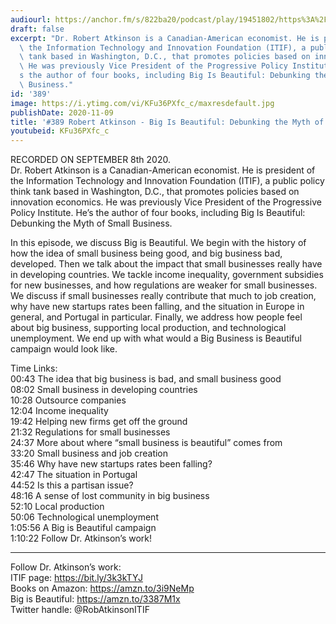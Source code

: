 ```yaml
---
audiourl: https://anchor.fm/s/822ba20/podcast/play/19451802/https%3A%2F%2Fd3ctxlq1ktw2nl.cloudfront.net%2Fstaging%2F2020-8-11%2Fe57ba3b4-2824-3448-acaa-e174646d2af4.m4a
draft: false
excerpt: "Dr. Robert Atkinson is a Canadian-American economist. He is president of\
  \ the Information Technology and Innovation Foundation (ITIF), a public policy think\
  \ tank based in Washington, D.C., that promotes policies based on innovation economics.\
  \ He was previously Vice President of the Progressive Policy Institute. He\u2019\
  s the author of four books, including Big Is Beautiful: Debunking the Myth of Small\
  \ Business."
id: '389'
image: https://i.ytimg.com/vi/KFu36PXfc_c/maxresdefault.jpg
publishDate: 2020-11-09
title: '#389 Robert Atkinson - Big Is Beautiful: Debunking the Myth of Small Business'
youtubeid: KFu36PXfc_c
---
```

<div class="timelinks">

RECORDED ON SEPTEMBER 8th 2020.  
Dr. Robert Atkinson is a Canadian-American economist. He is president of the Information Technology and Innovation Foundation (ITIF), a public policy think tank based in Washington, D.C., that promotes policies based on innovation economics. He was previously Vice President of the Progressive Policy Institute. He’s the author of four books, including Big Is Beautiful: Debunking the Myth of Small Business.

In this episode, we discuss Big is Beautiful. We begin with the history of how the idea of small business being good, and big business bad, developed. Then we talk about the impact that small businesses really have in developing countries. We tackle income inequality, government subsidies for new businesses, and how regulations are weaker for small businesses. We discuss if small businesses really contribute that much to job creation, why have new startups rates been falling, and the situation in Europe in general, and Portugal in particular. Finally, we address how people feel about big business, supporting local production, and technological unemployment. We end up with what would a Big Business is Beautiful campaign would look like.

Time Links:  
<time>00:43</time> The idea that big business is bad, and small business good  
<time>08:02</time> Small business in developing countries  
<time>10:28</time> Outsource companies  
<time>12:04</time> Income inequality  
<time>19:42</time> Helping new firms get off the ground  
<time>21:32</time> Regulations for small businesses  
<time>24:37</time> More about where “small business is beautiful” comes from  
<time>33:20</time> Small business and job creation  
<time>35:46</time> Why have new startups rates been falling?  
<time>42:47</time> The situation in Portugal  
<time>44:52</time> Is this a partisan issue?  
<time>48:16</time> A sense of lost community in big business  
<time>52:10</time> Local production  
<time>50:06</time> Technological unemployment  
<time>1:05:56</time> A Big is Beautiful campaign  
<time>1:10:22</time> Follow Dr. Atkinson’s work!

---

Follow Dr. Atkinson’s work:  
ITIF page: https://bit.ly/3k3kTYJ  
Books on Amazon: https://amzn.to/3i9NeMp  
Big is Beautiful: https://amzn.to/3387M1x  
Twitter handle: @RobAtkinsonITIF
</div>

